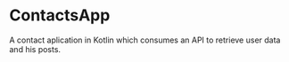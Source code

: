 # ContactsApp
 A contact aplication in Kotlin which consumes an API to retrieve user data and his posts.
